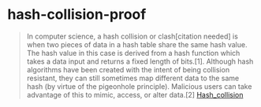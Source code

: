 # hash-collision-proof

> In computer science, a hash collision or clash[citation needed] is when two pieces of data in a hash table share the same hash value. The hash value in this case is derived from a hash function which takes a data input and returns a fixed length of bits.[1]. Although hash algorithms have been created with the intent of being collision resistant, they can still sometimes map different data to the same hash (by virtue of the pigeonhole principle). Malicious users can take advantage of this to mimic, access, or alter data.[2]
>  [Hash_collision]([https://pages.github.com/](https://en.wikipedia.org/wiki/Hash_collision))
